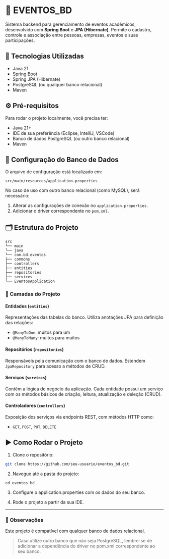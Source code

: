 # 📅 EVENTOS_BD

Sistema backend para gerenciamento de eventos acadêmicos, desenvolvido com **Spring Boot** e **JPA (Hibernate)**. Permite o cadastro, controle e associação entre pessoas, empresas, eventos e suas participações.

## 🚀 Tecnologias Utilizadas
- Java 21
- Spring Boot
- Spring JPA (Hibernate)
- PostgreSQL (ou qualquer banco relacional)
- Maven

## ⚙️ Pré-requisitos

Para rodar o projeto localmente, você precisa ter:

- Java 21+
- IDE de sua preferência (Eclipse, IntelliJ, VSCode)
- Banco de dados PostgreSQL (ou outro banco relacional)
- Maven

## 🔧 Configuração do Banco de Dados

O arquivo de configuração está localizado em:
```
src/main/resources/application.properties
```

No caso de uso com outro banco relacional (como MySQL), será necessário:

1. Alterar as configurações de conexão no `application.properties`.
2. Adicionar o driver correspondente no `pom.xml`.

## 🗂️ Estrutura do Projeto
```
src
└── main
└── java
└── com.bd.eventos
├── commons
├── controllers 
├── entities
├── repositories
├── services
└── EventosApplication
```

### 📌 Camadas do Projeto

#### Entidades (`entities`)
Representações das tabelas do banco. Utiliza anotações JPA para definição das relações:
- `@ManyToOne`: muitos para um
- `@ManyToMany`: muitos para muitos

#### Repositórios (`repositories`)
Responsáveis pela comunicação com o banco de dados. Estendem `JpaRepository` para acesso a métodos de CRUD.

#### Serviços (`services`)
Contêm a lógica de negócio da aplicação. Cada entidade possui um serviço com os métodos básicos de criação, leitura, atualização e deleção (CRUD).

#### Controladores (`controllers`)
Exposição dos serviços via endpoints REST, com métodos HTTP como:
- `GET`, `POST`, `PUT`, `DELETE`

## ▶️ Como Rodar o Projeto

1. Clone o repositório:
```bash
git clone https://github.com/seu-usuario/eventos_bd.git
```
2. Navegue até a pasta do projeto:
```
cd eventos_bd
```
3. Configure o application.properties com os dados do seu banco.

4. Rode o projeto a partir da sua IDE. 

---

### 📝 Observações
Este projeto é compatível com qualquer banco de dados relacional.

> Caso utilize outro banco que não seja PostgreSQL, lembre-se de adicionar a dependência do driver no pom.xml correspondente ao seu banco.